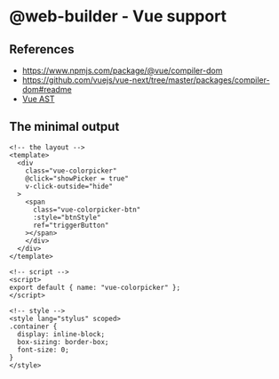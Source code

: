 # @web-builder - Vue support

## References

- https://www.npmjs.com/package/@vue/compiler-dom
- https://github.com/vuejs/vue-next/tree/master/packages/compiler-dom#readme
- [Vue AST](https://github.dev/vuejs/vue-next/tree/master/packages/compiler-dom/src)

## The minimal output

```vue
<!-- the layout -->
<template>
  <div
    class="vue-colorpicker"
    @click="showPicker = true"
    v-click-outside="hide"
  >
    <span
      class="vue-colorpicker-btn"
      :style="btnStyle"
      ref="triggerButton"
    ></span>
    </div>
  </div>
</template>

<!-- script -->
<script>
export default { name: "vue-colorpicker" };
</script>

<!-- style -->
<style lang="stylus" scoped>
.container {
  display: inline-block;
  box-sizing: border-box;
  font-size: 0;
}
</style>
```
